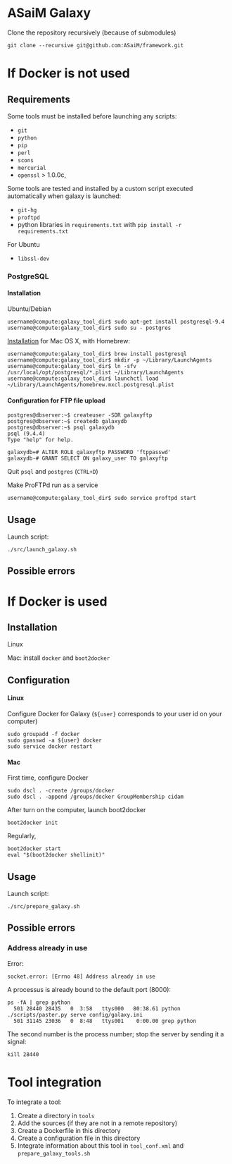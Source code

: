 ASaiM Galaxy
============

Clone the repository recursively (because of submodules)

```
git clone --recursive git@github.com:ASaiM/framework.git
```

# If Docker is not used

## Requirements

Some tools must be installed before launching any scripts:

- `git`
- `python`
- `pip`
- `perl`
- `scons`
- `mercurial`
- `openssl` > 1.0.0c, 

Some tools are tested and installed by a custom script executed automatically 
when galaxy is launched:

- `git-hg`
- `proftpd`
- python libraries in `requirements.txt` with `pip install -r requirements.txt`

For Ubuntu

- `libssl-dev`

### PostgreSQL

#### Installation

Ubuntu/Debian 

```
username@compute:galaxy_tool_dir$ sudo apt-get install postgresql-9.4
username@compute:galaxy_tool_dir$ sudo su - postgres
```

[Installation](http://www.postgresql.org/download/macosx/) for Mac OS X, with Homebrew:

```
username@compute:galaxy_tool_dir$ brew install postgresql
username@compute:galaxy_tool_dir$ mkdir -p ~/Library/LaunchAgents
username@compute:galaxy_tool_dir$ ln -sfv /usr/local/opt/postgresql/*.plist ~/Library/LaunchAgents
username@compute:galaxy_tool_dir$ launchctl load ~/Library/LaunchAgents/homebrew.mxcl.postgresql.plist
```

#### Configuration for FTP file upload

```
postgres@dbserver:~$ createuser -SDR galaxyftp
postgres@dbserver:~$ createdb galaxydb
postgres@dbserver:~$ psql galaxydb
psql (9.4.4)
Type "help" for help.

galaxydb=# ALTER ROLE galaxyftp PASSWORD 'ftppasswd'
galaxydb-# GRANT SELECT ON galaxy_user TO galaxyftp
```

Quit `psql` and `postgres` (`CTRL+D`)

Make ProFTPd run as a service 

```
username@compute:galaxy_tool_dir$ sudo service proftpd start
```

## Usage

Launch script:

```
./src/launch_galaxy.sh
```
## Possible errors

# If Docker is used

## Installation

Linux

Mac: install `docker` and `boot2docker`

## Configuration

#### Linux

Configure Docker for Galaxy (`${user}` corresponds to your user id on your 
computer)
```
sudo groupadd -f docker
sudo gpasswd -a ${user} docker
sudo service docker restart
```

#### Mac

First time, configure Docker
```
sudo dscl . -create /groups/docker
sudo dscl . -append /groups/docker GroupMembership cidam
```

After turn on the computer, launch boot2docker
```
boot2docker init
```

Regularly, 
```
boot2docker start
eval "$(boot2docker shellinit)"
```

## Usage

Launch script:
```
./src/prepare_galaxy.sh
```

## Possible errors

### Address already in use

Error:
```
socket.error: [Errno 48] Address already in use
```

A processus is already bound to the default port (8000):
```
ps -fA | grep python
  501 28440 28435   0  3:58   ttys000   80:38.61 python ./scripts/paster.py serve config/galaxy.ini
  501 31145 23036   0  8:48   ttys001    0:00.00 grep python
```

The second number is the process number; stop the server by sending it a signal:
```
kill 28440
``` 

# Tool integration

To integrate a tool:

1. Create a directory in `tools`
2. Add the sources (if they are not in a remote repository)
3. Create a Dockerfile in this directory
4. Create a configuration file in this directory
5. Integrate information about this tool in `tool_conf.xml` and 
`prepare_galaxy_tools.sh`
